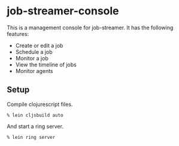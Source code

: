 # job-streamer-console

This is a management console for job-streamer. It has the following features:

* Create or edit a job
* Schedule a job
* Monitor a job
* View the timeline of jobs
* Monitor agents

## Setup

Compile clojurescript files.

```
% lein cljsbuild auto
```

And start a ring server.

```
% lein ring server
```
